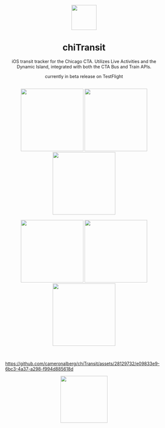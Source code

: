 <br />
<div align="center">
    <img src="https://github.com/cameronalberg/chiTransit/assets/28129732/ec1594b3-f587-43d7-8023-4f33328d163f" width="80" />
  </a>

  <h1 align="center">chiTransit</h3>
  <p> iOS transit tracker for the Chicago CTA. Utilizes Live Activities and the Dynamic Island, integrated with both the CTA Bus and Train APIs.</p>
  <p>currently in beta release on TestFlight</p>

</div>
<br />
<div align="center">
  <img src="https://github.com/cameronalberg/chiTransit/assets/28129732/7875c8a7-ba95-46dd-8362-8ef5a2f82b12" width="200" />
  <img src="https://github.com/cameronalberg/chiTransit/assets/28129732/c381d64b-52db-4b6a-8fdf-231719821ebd" width="200" />
  <img src="https://github.com/cameronalberg/chiTransit/assets/28129732/8dbc1b7a-395d-4a7e-8499-73821279aff8" width="200" />
</div>
<br />
<div align="center">
  <img src="https://github.com/cameronalberg/chiTransit/assets/28129732/7e13eee1-8d46-4e24-9ec8-b05639220ffa" width="200" />
  <img src="https://github.com/cameronalberg/chiTransit/assets/28129732/55392051-30a0-43dd-b633-83aca902f431" width="200" />
  <img src="https://github.com/cameronalberg/chiTransit/assets/28129732/ac9c4a1d-a971-45cb-a4c3-443df4602ce8" width="200" />
</div>
<br />
<br />
<div align="center">

</div>





https://github.com/cameronalberg/chiTransit/assets/28129732/e09833e9-6bc3-4a37-a298-f994d885618d



<div align="center">
  <img src="https://github.com/cameronalberg/chiTransit/assets/28129732/9a17aa46-0d6f-4b61-9d90-094977290cb4" width="150" />
</div>



